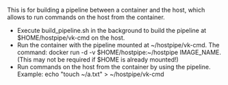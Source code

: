 This is for building a pipeline between a container and the host, which allows to run commands on the host from the container.
- Execute build_pipeline.sh in the background to build the pipeline at $HOME/hostpipe/vk-cmd on the host.
- Run the container with the pipeline mounted at ~/hostpipe/vk-cmd. 
The command: docker run -d -v $HOME/hostpipe:~/hostpipe IMAGE_NAME. (This may not be required if $HOME is already mounted!)
- Run commands on the host from the container by using the pipeline. Example: echo "touch ~/a.txt" > ~/hostpipe/vk-cmd